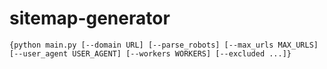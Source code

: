 # sitemap-generator
`{python main.py [--domain URL] [--parse_robots] [--max_urls MAX_URLS] [--user_agent USER_AGENT] [--workers WORKERS] [--excluded ...]}`

